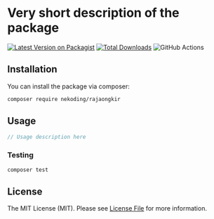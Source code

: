 # Very short description of the package

[![Latest Version on Packagist](https://img.shields.io/packagist/v/nekoding/rajaongkir.svg?style=flat-square)](https://packagist.org/packages/nekoding/rajaongkir)
[![Total Downloads](https://img.shields.io/packagist/dt/nekoding/rajaongkir.svg?style=flat-square)](https://packagist.org/packages/nekoding/rajaongkir)
![GitHub Actions](https://github.com/nekoding/rajaongkir/actions/workflows/main.yml/badge.svg)

## Installation

You can install the package via composer:

```bash
composer require nekoding/rajaongkir
```

## Usage

```php
// Usage description here
```

### Testing

```bash
composer test
```

## License

The MIT License (MIT). Please see [License File](LICENSE.md) for more information.
